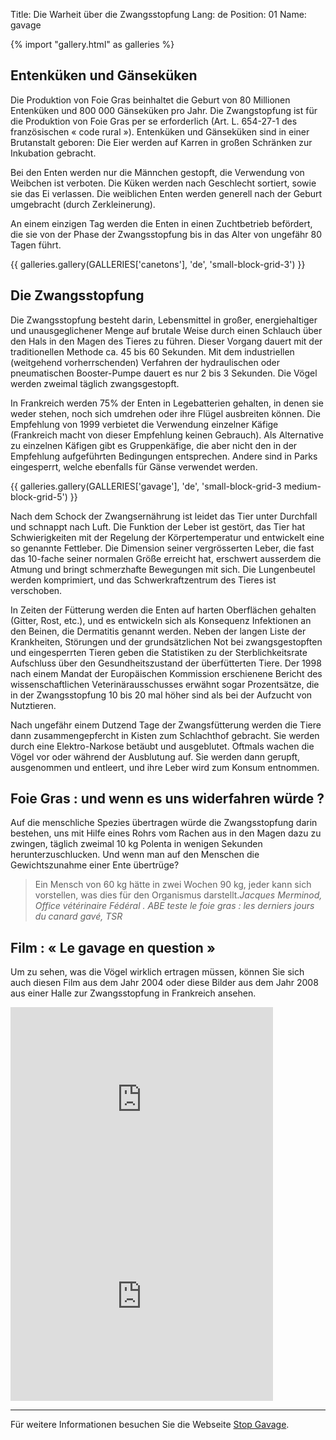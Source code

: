 Title: Die Warheit über die Zwangsstopfung
Lang: de
Position: 01
Name: gavage

{% import "gallery.html" as galleries %}

Entenküken und Gänseküken
-------------------------

Die Produktion von Foie Gras beinhaltet die Geburt von 80 Millionen Entenküken und 800 000 Gänseküken pro Jahr. Die Zwangstopfung ist für die Produktion von Foie Gras per se erforderlich (Art. L. 654-27-1 des französischen « code rural »). Entenküken und Gänseküken sind in einer Brutanstalt geboren: Die Eier werden auf Karren in großen Schränken zur Inkubation gebracht.

Bei den Enten werden nur die Männchen gestopft, die Verwendung von Weibchen ist verboten. Die Küken werden nach Geschlecht sortiert, sowie sie das Ei verlassen. Die weiblichen Enten werden generell nach der Geburt umgebracht (durch Zerkleinerung).

An einem einzigen Tag werden die Enten in einen Zuchtbetrieb befördert, die sie von der Phase der Zwangsstopfung bis in das Alter von ungefähr 80 Tagen führt.

{{ galleries.gallery(GALLERIES['canetons'], 'de', 'small-block-grid-3') }}

Die Zwangsstopfung
------------------

Die Zwangsstopfung besteht darin, Lebensmittel in großer, energiehaltiger und unausgeglichener Menge auf brutale Weise durch einen Schlauch über den Hals in den Magen des Tieres zu führen. Dieser Vorgang dauert mit der traditionellen Methode ca. 45 bis 60 Sekunden. Mit dem industriellen (weitgehend vorherrschenden) Verfahren der hydraulischen oder pneumatischen Booster-Pumpe dauert es nur 2 bis 3 Sekunden. Die Vögel werden zweimal täglich zwangsgestopft.

In Frankreich werden 75% der Enten in Legebatterien gehalten, in denen sie weder stehen, noch sich umdrehen oder ihre Flügel ausbreiten können. Die Empfehlung von 1999 verbietet die Verwendung einzelner Käfige (Frankreich macht von dieser Empfehlung keinen Gebrauch). Als Alternative zu einzelnen Käfigen gibt es Gruppenkäfige, die aber nicht den in der Empfehlung aufgeführten Bedingungen entsprechen.
Andere sind in Parks eingesperrt, welche ebenfalls für Gänse verwendet werden.

{{ galleries.gallery(GALLERIES['gavage'], 'de', 'small-block-grid-3 medium-block-grid-5') }}

Nach dem Schock der Zwangsernährung ist leidet das Tier unter Durchfall und schnappt nach Luft. Die Funktion der Leber ist gestört, das Tier hat Schwierigkeiten mit der Regelung der Körpertemperatur und entwickelt eine so genannte Fettleber. Die Dimension seiner vergrösserten Leber, die fast das 10-fache seiner normalen Größe erreicht hat, erschwert ausserdem die Atmung und bringt schmerzhafte Bewegungen mit sich. Die Lungenbeutel werden komprimiert, und das Schwerkraftzentrum des Tieres ist verschoben.

In Zeiten der Fütterung werden die Enten auf harten Oberflächen gehalten (Gitter, Rost, etc.), und es entwickeln sich als Konsequenz Infektionen an den Beinen, die Dermatitis genannt werden. Neben der langen Liste der Krankheiten, Störungen und der grundsätzlichen Not bei zwangsgestopften und eingesperrten Tieren geben die Statistiken zu der Sterblichkeitsrate Aufschluss über den Gesundheitszustand der überfütterten Tiere. Der 1998 nach einem Mandat der Europäischen Kommission erschienene Bericht des wissenschaftlichen Veterinärausschusses erwähnt sogar Prozentsätze, die in der Zwangsstopfung 10 bis 20 mal höher sind als bei der Aufzucht von Nutztieren.

Nach ungefähr einem Dutzend Tage der Zwangsfütterung werden die Tiere dann zusammengepfercht in Kisten zum Schlachthof gebracht. Sie werden durch eine Elektro-Narkose betäubt und ausgeblutet. Oftmals wachen die Vögel vor oder während der Ausblutung auf. Sie werden dann gerupft, ausgenommen und entleert, und ihre Leber wird zum Konsum entnommen.


Foie Gras : und wenn es uns widerfahren würde ?
-----------------------------------------------

Auf die menschliche Spezies übertragen würde die Zwangsstopfung darin bestehen, uns mit Hilfe eines Rohrs vom Rachen aus in den Magen dazu zu zwingen, täglich zweimal 10 kg Polenta in wenigen Sekunden herunterzuschlucken. Und wenn man auf den Menschen die Gewichtszunahme einer Ente übertrüge?

<blockquote>Ein Mensch von 60 kg hätte in zwei Wochen 90 kg, jeder kann sich vorstellen, was dies für den Organismus darstellt.<cite>Jacques Merminod, Office vétérinaire Fédéral . ABE teste le foie gras : les derniers jours du canard gavé, TSR</cite></blockquote>

Film : « Le gavage en question »
---------------------------------------

Um zu sehen, was die Vögel wirklich ertragen müssen, können Sie sich auch diesen Film aus dem Jahr 2004 oder diese Bilder aus dem Jahr 2008 aus einer Halle zur Zwangsstopfung in Frankreich ansehen.

<div class="row">
    <div class="medium-6 columns">
        <div class="flex-video">
            <iframe width="420" height="315" src="https://www.youtube.com/embed/q_tiawmBKek" frameborder="0" allowfullscreen></iframe>
        </div>
    </div>
    <div class="medium-6 columns">
        <div class="flex-video">
            <iframe width="420" height="315" src="https://www.youtube.com/embed/COj-LdVdQmY" frameborder="0" allowfullscreen></iframe>
        </div>
    </div>
</div>

---

Für weitere Informationen besuchen Sie die Webseite [Stop Gavage](http://www.stopgavage.com/).
